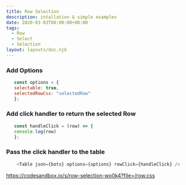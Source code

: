 ```yaml
---
title: Row Selection
description: intallation & simple examples
date: 2020-03-03T00:00:00+00:00
tags:
  - Row
  - Select
  - Selection
layout: layouts/doc.njk
---
```


### Add Options

 ```js
    const options = {
    selectable: true,
    selectedRowCss: "selectedRow"
    };

```
### Add click handler to return the selected Row

 ```js
    const handleClick = (row) => {
    console.log(row)
    };
 ```
### Pass the click handler to the table
```js
    <Table json={bots} options={options} rowClick={handleClick} />
 ```
https://codesandbox.io/s/row-selection-wo0k4?file=/row.css
